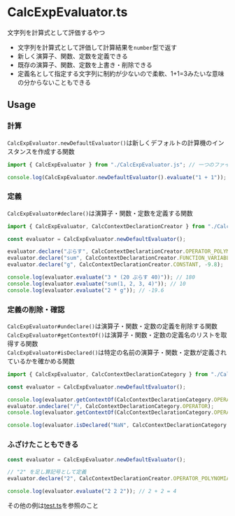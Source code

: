# CalcExpEvaluator.ts

文字列を計算式として評価するやつ

- 文字列を計算式として評価して計算結果を`number`型で返す
- 新しく演算子、関数、定数を定義できる
- 既存の演算子、関数、定数を上書き・削除できる
- 定義名として指定する文字列に制約が少ないので柔軟、1+1=3みたいな意味の分からないこともできる

## Usage

### 計算
`CalcExpEvaluator.newDefaultEvaluator()`は新しくデフォルトの計算機のインスタンスを作成する関数

```ts
import { CalcExpEvaluator } from "./CalcExpEvaluator.js"; // 一つのファイルに全部まとめてある

console.log(CalcExpEvaluator.newDefaultEvaluator().evaluate("1 + 1")); // 2
```

### 定義
`CalcExpEvaluator#declare()`は演算子・関数・定数を定義する関数

```ts
import { CalcExpEvaluator, CalcContextDeclarationCreator } from "./CalcExpEvaluator.js";

const evaluator = CalcExpEvaluator.newDefaultEvaluator();

evaluator.declare("ぷらす", CalcContextDeclarationCreator.OPERATOR_POLYNOMIAL, (x, y) => x + y);
evaluator.declare("sum", CalcContextDeclarationCreator.FUNCTION_VARIABLE_LENGTH_ARGS, args => args.reduce((x, y) => x + y));
evaluator.declare("g", CalcContextDeclarationCreator.CONSTANT, -9.8);

console.log(evaluator.evaluate("3 * (20 ぷらす 40)")); // 180
console.log(evaluator.evaluate("sum(1, 2, 3, 4)")); // 10
console.log(evaluator.evaluate("2 * g")); // -19.6
```

### 定義の削除・確認
`CalcExpEvaluator#undeclare()`は演算子・関数・定数の定義を削除する関数
<br>`CalcExpEvaluator#getContextOf()`は演算子・関数・定数の定義名のリストを取得する関数
<br>`CalcExpEvaluator#isDeclared()`は特定の名前の演算子・関数・定数が定義されているかを確かめる関数

```ts
import { CalcExpEvaluator, CalcContextDeclarationCategory } from "./CalcExpEvaluator.js";

const evaluator = CalcExpEvaluator.newDefaultEvaluator();

console.log(evaluator.getContextOf(CalcContextDeclarationCategory.OPERATOR)); // [+, -, *, /, %, ...]
evaluator.undeclare("/", CalcContextDeclarationCategory.OPERATOR);
console.log(evaluator.getContextOf(CalcContextDeclarationCategory.OPERATOR)); // [+, -, *, %, ...]

console.log(evaluator.isDeclared("NaN", CalcContextDeclarationCategory.CONSTANT)); // true
```

### ふざけたこともできる

```ts
const evaluator = CalcExpEvaluator.newDefaultEvaluator();

// "2" を足し算記号として定義
evaluator.declare("2", CalcContextDeclarationCreator.OPERATOR_POLYNOMIAL, (x, y) => x + y);

console.log(evaluator.evaluate("2 2 2")); // 2 + 2 = 4
```

その他の例は[test.ts](./src/test.ts)を参照のこと

### 